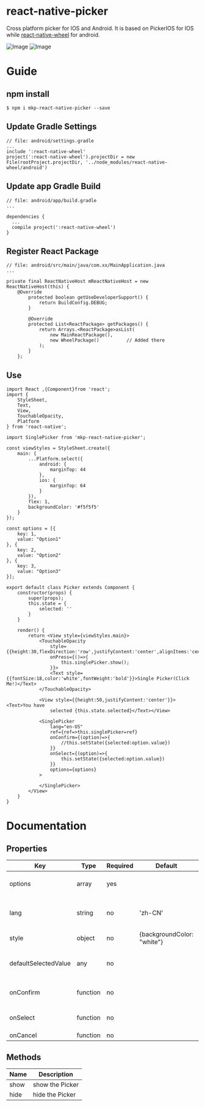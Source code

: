 # react-native-picker
<!-- badge -->
<!-- endbadge -->
Cross platform picker for IOS and Android.
It is based on PickerIOS for IOS while [react-native-wheel](https://github.com/shexiaoheng/react-native-wheel) for android.

![Image](doc/android.gif) ![Image](doc/ios.gif)

# Guide
## npm install
    $ npm i mkp-react-native-picker --save
## Update Gradle Settings
    // file: android/settings.gradle
    ...
    include ':react-native-wheel'
    project(':react-native-wheel').projectDir = new File(rootProject.projectDir, '../node_modules/react-native-wheel/android')
## Update app Gradle Build
    // file: android/app/build.gradle
    ...
    
    dependencies {
      ...
      compile project(':react-native-wheel')
    }
## Register React Package
    // file: android/src/main/java/com.xx/MainApplication.java
    ...
    
    private final ReactNativeHost mReactNativeHost = new ReactNativeHost(this) {
        @Override
            protected boolean getUseDeveloperSupport() {
                return BuildConfig.DEBUG;
            }
    
            @Override
            protected List<ReactPackage> getPackages() {
                return Arrays.<ReactPackage>asList(
                    new MainReactPackage(),
                    new WheelPackage()          // Added there
                );
            }
        };
## Use
    import React ,{Component}from 'react';
    import {
        StyleSheet,
        Text,
        View,
        TouchableOpacity,
        Platform
    } from 'react-native';
    
    import SinglePicker from 'mkp-react-native-picker';
    
    const viewStyles = StyleSheet.create({
        main: {
            ...Platform.select({
                android: {
                    marginTop: 44
                },
                ios: {
                    marginTop: 64
                }
            }),
            flex: 1,
            backgroundColor: '#f5f5f5'
        }
    });
    
    const options = [{
        key: 1,
        value: "Option1"
    }, {
        key: 2,
        value: "Option2"
    }, {
        key: 3,
        value: "Option3"
    }];
    
    export default class Picker extends Component {
        constructor(props) {
            super(props);
            this.state = {
                selected: ''
            }
        }
    
        render() {
            return <View style={viewStyles.main}>
                <TouchableOpacity
                    style={{height:30,flexDirection:'row',justifyContent:'center',alignItems:'center',backgroundColor:'red'}}
                    onPress={()=>{
                        this.singlePicker.show();
                    }}>
                    <Text style={{fontSize:18,color:'white',fontWeight:'bold'}}>Single Picker(Click Me!)</Text>
                </TouchableOpacity>
    
                <View style={{height:50,justifyContent:'center'}}><Text>You have
                    selected {this.state.selected}</Text></View>
    
                <SinglePicker
                    lang="en-US"
                    ref={ref=>this.singlePicker=ref}
                    onConfirm={(option)=>{
                        //this.setState({selected:option.value})
                    }}
                    onSelect={(option)=>{
                        this.setState({selected:option.value})
                    }}
                    options={options}
                >
    
                </SinglePicker>
            </View>
        }
    }
    
# Documentation

## Properties
Key | Type | Required | Default | Description
--- | ---- | -------- | ------- | -----------
options | array | yes | | must be an array of key-value pairs,like {key:1,value:'option'}
lang | string | no | 'zh-CN' | enums:'zh-CN','en-US',indicate the language of the text in buttons
style | object | no | {backgroundColor: "white"} | 
defaultSelectedValue | any | no |  | key of each option,if undefined, the first option will be selected
onConfirm | function | no | | option that be selected as the parameter
onSelect | function | no | | option that be selected as the parameter
onCancel | function | no | |     

## Methods
Name | Description
---- | -----------
show | show the Picker
hide | hide the Picker
